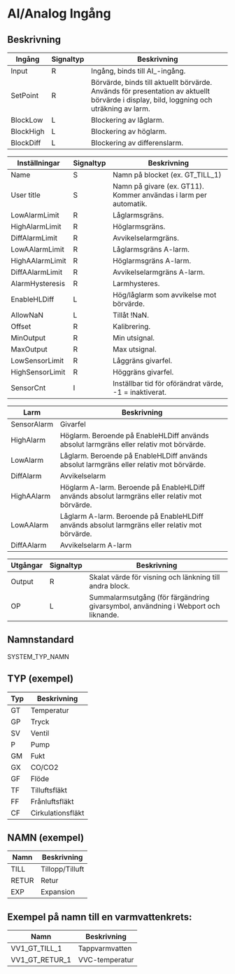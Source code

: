 # AI/Analog Ingång

## Beskrivning

| Ingång | Signaltyp | Beskrivning |
| --- | --- | --- |
| Input | R | Ingång, binds till AI_-ingång. |
| SetPoint | R | Börvärde, binds till aktuellt börvärde. Används för presentation av aktuellt börvärde i display, bild, loggning och uträkning av larm. |
| BlockLow | L | Blockering av låglarm. |
| BlockHigh | L | Blockering av höglarm. |
| BlockDiff | L | Blockering av differenslarm. |

| Inställningar | Signaltyp | Beskrivning |
| --- | --- | --- |
| Name | S | Namn på blocket (ex. GT_TILL_1) |
| User title | S | Namn på givare (ex. GT11). Kommer användas i larm per automatik. |
| LowAlarmLimit | R | Låglarmsgräns. |
| HighAlarmLimit | R | Höglarmsgräns. |
| DiffAlarmLimit | R | Avvikelselarmgräns. |
| LowAAlarmLimit | R | Låglarmsgräns A-larm. |
| HighAAlarmLimit | R | Höglarmsgräns A-larm. |
| DiffAAlarmLimit | R | Avvikelselarmgräns A-larm. |
| AlarmHysteresis | R | Larmhysteres. |
| EnableHLDiff | L | Hög/låglarm som avvikelse mot börvärde. |
| AllowNaN | L | Tillåt !NaN. |
| Offset | R | Kalibrering. |
| MinOutput | R | Min utsignal. |
| MaxOutput | R | Max utsignal. |
| LowSensorLimit | R | Låggräns givarfel. |
| HighSensorLimit | R | Höggräns givarfel. |
| SensorCnt | I | Inställbar tid för oförändrat värde, -1 = inaktiverat. |

| Larm | Beskrivning |
| --- | --- |
| SensorAlarm | Givarfel |
| HighAlarm | Höglarm. Beroende på EnableHLDiff används absolut larmgräns eller relativ mot börvärde. |
| LowAlarm | Låglarm. Beroende på EnableHLDiff används absolut larmgräns eller relativ mot börvärde. |
| DiffAlarm | Avvikelselarm |
| HighAAlarm | Höglarm A-larm. Beroende på EnableHLDiff används absolut larmgräns eller relativ mot börvärde. |
| LowAAlarm | Låglarm A-larm. Beroende på EnableHLDiff används absolut larmgräns eller relativ mot börvärde. |
| DiffAAlarm | Avvikelselarm A-larm |

| Utgångar | Signaltyp | Beskrivning |
| --- | --- | --- |
| Output | R | Skalat värde för visning och länkning till andra block. |
| OP | L | Summalarmsutgång (för färgändring givarsymbol, användning i Webport och liknande. |

## Namnstandard

SYSTEM_TYP_NAMN

## TYP (exempel)

| Typ | Beskrivning |
| --- | --- |
| GT | Temperatur |
| GP | Tryck |
| SV | Ventil |
| P | Pump |
| GM | Fukt |
| GX | CO/CO2 |
| GF | Flöde |
| TF | Tilluftsfläkt |
| FF | Frånluftsfläkt |
| CF | Cirkulationsfläkt |

## NAMN (exempel)

| Namn | Beskrivning |
| --- | --- |
| TILL | Tillopp/Tilluft |
| RETUR | Retur |
| EXP | Expansion |

## Exempel på namn till en varmvattenkrets:

| Namn | Beskrivning |
| --- | --- |
| VV1_GT_TILL_1 | Tappvarmvatten |
| VV1_GT_RETUR_1 | VVC-temperatur |

